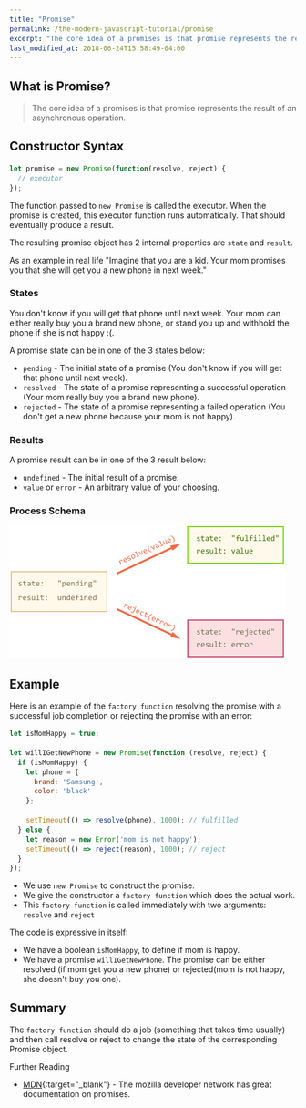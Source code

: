 ```yaml
---
title: "Promise"
permalink: /the-modern-javascript-tutorial/promise
excerpt: "The core idea of a promises is that promise represents the result of an asynchronous operation..."
last_modified_at: 2018-06-24T15:58:49-04:00
---
```


## What is Promise?

> The core idea of a promises is that promise represents the result of an asynchronous operation. 

## Constructor Syntax

```javascript
let promise = new Promise(function(resolve, reject) {
  // executor
});
```

The function passed to `new Promise` is called the executor. When the promise is created, this executor function runs automatically. That should eventually produce a result.

The resulting promise object has 2 internal properties are `state` and `result`.

As an example in real life "Imagine that you are a kid. Your mom promises you that she will get you a new phone in next week."

### States

You don't know if you will get that phone until next week. Your mom can either really buy you a brand new phone, or stand you up and withhold the phone if she is not happy :(.

A promise state can be in one of the 3 states below:

* `pending` - The initial state of a promise (You don't know if you will get that phone until next week).
* `resolved` - The state of a promise representing a successful operation (Your mom really buy you a brand new phone).
* `rejected` - The state of a promise representing a failed operation (You don't get a new phone because your mom is not happy).

### Results

A promise result can be in one of the 3 result below:

* `undefined` - The initial result of a promise.
* `value` or `error` - An arbitrary value of your choosing.

### Process Schema

![Promise Resolve Reject](/assets/images/promise-resolve-reject.jpg)

## Example

Here is an example of the `factory function` resolving the promise with a successful job completion or rejecting the promise with an error:

```javascript
let isMomHappy = true;

let willIGetNewPhone = new Promise(function (resolve, reject) {
  if (isMomHappy) {
    let phone = {
      brand: 'Samsung',
      color: 'black'
    };
    
    setTimeout(() => resolve(phone), 1000); // fulfilled
  } else {
    let reason = new Error('mom is not happy');
    setTimeout(() => reject(reason), 1000); // reject
  }
});
```

* We use `new Promise` to construct the promise.
* We give the constructor a `factory function` which does the actual work.
* This `factory function` is called immediately with two arguments: `resolve` and `reject`

The code is expressive in itself:

* We have a boolean `isMomHappy`, to define if mom is happy.
* We have a promise `willIGetNewPhone`. The promise can be either resolved (if mom get you a new phone) or rejected(mom is not happy, she doesn't buy you one).

## Summary

The `factory function` should do a job (something that takes time usually) and then call resolve or reject to change the state of the corresponding Promise object.

Further Reading

* [MDN](https://developer.mozilla.org/en-US/docs/Web/JavaScript/Reference/Global_Objects/Promise){:target="_blank"} - The mozilla developer network has great documentation on promises.
